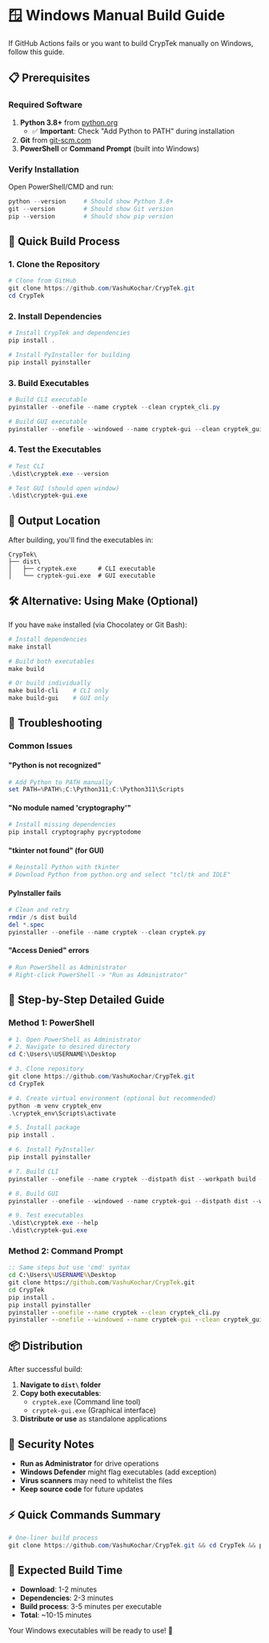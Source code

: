 # 🪟 Windows Manual Build Guide

If GitHub Actions fails or you want to build CrypTek manually on Windows, follow this guide.

## 📋 Prerequisites

### Required Software
1. **Python 3.8+** from [python.org](https://www.python.org/downloads/)
   - ✅ **Important**: Check "Add Python to PATH" during installation
2. **Git** from [git-scm.com](https://git-scm.com/download/win)
3. **PowerShell** or **Command Prompt** (built into Windows)

### Verify Installation
Open PowerShell/CMD and run:
```powershell
python --version     # Should show Python 3.8+
git --version        # Should show Git version
pip --version        # Should show pip version
```

## 🚀 Quick Build Process

### 1. Clone the Repository
```powershell
# Clone from GitHub
git clone https://github.com/VashuKochar/CrypTek.git
cd CrypTek
```

### 2. Install Dependencies
```powershell
# Install CrypTek and dependencies
pip install .

# Install PyInstaller for building
pip install pyinstaller
```

### 3. Build Executables
```powershell
# Build CLI executable
pyinstaller --onefile --name cryptek --clean cryptek_cli.py

# Build GUI executable  
pyinstaller --onefile --windowed --name cryptek-gui --clean cryptek_gui_app.py
```

### 4. Test the Executables
```powershell
# Test CLI
.\dist\cryptek.exe --version

# Test GUI (should open window)
.\dist\cryptek-gui.exe
```

## 📁 Output Location

After building, you'll find the executables in:
```
CrypTek\
├── dist\
│   ├── cryptek.exe      # CLI executable
│   └── cryptek-gui.exe  # GUI executable
```

## 🛠️ Alternative: Using Make (Optional)

If you have `make` installed (via Chocolatey or Git Bash):

```powershell
# Install dependencies
make install

# Build both executables
make build

# Or build individually
make build-cli    # CLI only
make build-gui    # GUI only
```

## 🔧 Troubleshooting

### Common Issues

#### "Python is not recognized"
```powershell
# Add Python to PATH manually
set PATH=%PATH%;C:\Python311;C:\Python311\Scripts
```

#### "No module named 'cryptography'"
```powershell
# Install missing dependencies
pip install cryptography pycryptodome
```

#### "tkinter not found" (for GUI)
```powershell
# Reinstall Python with tkinter
# Download Python from python.org and select "tcl/tk and IDLE"
```

#### PyInstaller fails
```powershell
# Clean and retry
rmdir /s dist build
del *.spec
pyinstaller --onefile --name cryptek --clean cryptek.py
```

#### "Access Denied" errors
```powershell
# Run PowerShell as Administrator
# Right-click PowerShell -> "Run as Administrator"
```

## 🎯 Step-by-Step Detailed Guide

### Method 1: PowerShell
```powershell
# 1. Open PowerShell as Administrator
# 2. Navigate to desired directory
cd C:\Users\%USERNAME%\Desktop

# 3. Clone repository
git clone https://github.com/VashuKochar/CrypTek.git
cd CrypTek

# 4. Create virtual environment (optional but recommended)
python -m venv cryptek_env
.\cryptek_env\Scripts\activate

# 5. Install package
pip install .

# 6. Install PyInstaller
pip install pyinstaller

# 7. Build CLI
pyinstaller --onefile --name cryptek --distpath dist --workpath build --specpath . --clean cryptek_cli.py

# 8. Build GUI
pyinstaller --onefile --windowed --name cryptek-gui --distpath dist --workpath build --specpath . --clean cryptek_gui_app.py

# 9. Test executables
.\dist\cryptek.exe --help
.\dist\cryptek-gui.exe
```

### Method 2: Command Prompt
```cmd
:: Same steps but use 'cmd' syntax
cd C:\Users\%USERNAME%\Desktop
git clone https://github.com/VashuKochar/CrypTek.git
cd CrypTek
pip install .
pip install pyinstaller
pyinstaller --onefile --name cryptek --clean cryptek_cli.py
pyinstaller --onefile --windowed --name cryptek-gui --clean cryptek_gui_app.py
```

## 📦 Distribution

After successful build:

1. **Navigate to `dist\` folder**
2. **Copy both executables**:
   - `cryptek.exe` (Command line tool)
   - `cryptek-gui.exe` (Graphical interface)
3. **Distribute or use** as standalone applications

## 🔐 Security Notes

- **Run as Administrator** for drive operations
- **Windows Defender** might flag executables (add exception)
- **Virus scanners** may need to whitelist the files
- **Keep source code** for future updates

## ⚡ Quick Commands Summary

```powershell
# One-liner build process
git clone https://github.com/VashuKochar/CrypTek.git && cd CrypTek && pip install . && pip install pyinstaller && pyinstaller --onefile --name cryptek --clean cryptek_cli.py && pyinstaller --onefile --windowed --name cryptek-gui --clean cryptek_gui_app.py
```

## 🎯 Expected Build Time

- **Download**: 1-2 minutes
- **Dependencies**: 2-3 minutes  
- **Build process**: 3-5 minutes per executable
- **Total**: ~10-15 minutes

Your Windows executables will be ready to use! 🚀